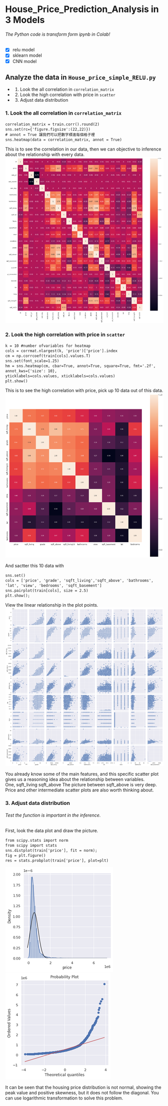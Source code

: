 # House_Price_Prediction_Analysis in 3 Models
###### The Python code is transform form ipynb in Colab!

- [x] relu model
- [x] sklearn model
- [x] CNN model

## Analyze the data in ```House_price_simple_RELU.py```
* 1. Look the all correlation in ```correlation_matrix```
* 2. Look the high correlation with price in ```scatter```
* 3. Adjust data distribution

### 1. Look the all correlation in ```correlation_matrix```

```
correlation_matrix = train.corr().round(2)
sns.set(rc={'figure.figsize':(22,22)})
# annot = True 讓我們可以把數字標進每個格子裡
sns.heatmap(data = correlation_matrix, annot = True)
```
This is to see the correlation in our data, then we can objective to inference about the relationship with every data.
![GITHUB](pic/correlation_map.png)

### 2. Look the high correlation with price in ```scatter```

```
k = 10 #number ofvariables for heatmap
cols = corrmat.nlargest(k, 'price')['price'].index
cm = np.corrcoef(train[cols].values.T)
sns.set(font_scale=1.25)
hm = sns.heatmap(cm, cbar=True, annot=True, square=True, fmt='.2f', annot_kws={'size': 10}, 
yticklabels=cols.values, xticklabels=cols.values)
plt.show()
```
This is to see the high correlation with price, pick up 10 data out of this data.
![GITHUB](pic/Price_realated.png)

And sactter this 10 data with 
```
sns.set()
cols = ['price', 'grade', 'sqft_living','sqft_above', 'bathrooms', 'lat', 'view', 'bedrooms', 'sqft_basement']
sns.pairplot(train[cols], size = 2.5)
plt.show();
```
View the linear relationship in the plot points.
![GITHUB](pic/total.png)

You already know some of the main features, and this specific scatter plot gives us a reasoning idea about the relationship between variables.<br>
One, sqft_living sqft_above The picture between sqft_above is very deep.<br>
Price and other intermediate scatter plots are also worth thinking about.<br>

### 3. Adjust data distribution
###### Test the function is important in the inference.

First, look the data plot and draw the picture.
```
from scipy.stats import norm
from scipy import stats
sns.distplot(train['price'], fit = norm);
fig = plt.figure()
res = stats.probplot(train['price'], plot=plt)
```
![GITHUB](pic/分布.png) 
![GITHUB](pic/plot.png)

It can be seen that the housing price distribution is not normal, showing the peak value and positive skewness, 
but it does not follow the diagonal. You can use logarithmic transformation to solve this problem.

